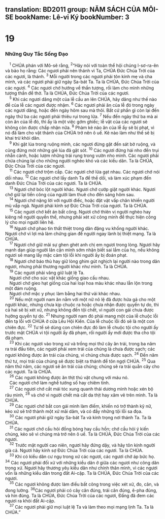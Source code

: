 translation: BD2011
group: NĂM SÁCH CỦA MÔI-SE
bookName: Lê-vi Ký 
bookNumber: 3
-------

<div class="title"><h1>19</h1><h3>Những Quy Tắc Sống Ðạo </h3></div>
<span class="verse le_19_1"> <sup>1</sup> CHÚA phán với Mô-sê rằng, </span>
<span class="verse le_19_2"><sup>2</sup>“Hãy nói với toàn thể hội chúng I-sơ-ra-ên và bảo họ rằng: Các ngươi phải nên thánh vì Ta, CHÚA Ðức Chúa Trời của các ngươi, là thánh.</span>
<span class="verse le_19_3"><sup>3</sup> Mỗi người trong các ngươi phải tôn kính mẹ và cha mình, và các ngươi phải giữ ngày Sa-bát Ta. Ta là CHÚA, Ðức Chúa Trời của các ngươi.</span>
<span class="verse le_19_4"><sup>4</sup> Các ngươi chớ hướng về thần tượng, rồi làm cho mình những tượng thần để thờ. Ta là CHÚA, Ðức Chúa Trời của các ngươi.<br/></span>
<span class="verse le_19_5"> <sup>5</sup> Khi các ngươi dâng một của lễ cầu an lên CHÚA, hãy dâng như thế nào để của lễ các ngươi được nhậm. </span>
<span class="verse le_19_6"><sup>6</sup> Các ngươi phải ăn của lễ đó trong ngày các ngươi dâng, hoặc đến ngày hôm sau mà thôi. Bất cứ phần gì còn lại đến ngày thứ ba các ngươi phải thiêu rụi trong lửa. </span>
<span class="verse le_19_7"><sup>7</sup> Nếu đến ngày thứ ba mà ai còn ăn của lễ đó, thì ấy là một việc gớm ghiếc; lễ vật của các ngươi sẽ không còn được chấp nhận nữa.</span>
<span class="verse le_19_8"><sup>8</sup> Phàm kẻ nào ăn của lễ ấy sẽ bị phạt, vì nó đã làm cho vật thánh của CHÚA trở nên ô uế. Kẻ nào làm như thế sẽ bị khai trừ khỏi dân.<br/></span>
<span class="verse le_19_9"> <sup>9</sup> Khi gặt lúa trong ruộng mình, các ngươi đừng gặt đến sát bờ ruộng, và cũng đừng mót những gié lúa đã gặt sót. </span>
<span class="verse le_19_10"><sup>10</sup> Các ngươi đừng hái nho đến trụi nhẵn cành, hoặc lượm những trái rụng trong vườn nho mình. Các ngươi phải chừa chúng lại cho những người nghèo khó và các kiều dân. Ta là CHÚA, Ðức Chúa Trời của các ngươi.<br/></span>
<span class="verse le_19_11"> <sup>11</sup> Các ngươi chớ trộm cắp. Các ngươi chớ lừa gạt nhau. Các ngươi chớ nói dối nhau. </span>
<span class="verse le_19_12"><sup>12</sup> Các ngươi chớ lấy danh Ta để thề dối, và làm xúc phạm đến danh Ðức Chúa Trời của các ngươi. Ta là CHÚA.<br/></span>
<span class="verse le_19_13"> <sup>13</sup> Ngươi chớ bóc lột người khác. Ngươi chớ cướp giật người khác. Ngươi chớ giữ lại tiền công của người làm thuê cho đến sáng hôm sau.<br/></span>
<span class="verse le_19_14"> <sup>14</sup> Ngươi chớ nặng lời với người điếc, hoặc đặt vật vấp chân khiến người mù vấp ngã. Ngươi phải kính sợ Ðức Chúa Trời của ngươi. Ta là CHÚA.<br/></span>
<span class="verse le_19_15"> <sup>15</sup> Các ngươi chớ kết án bất công. Ngươi chớ thiên vị người nghèo hay kiêng nể người quyền thế, nhưng phải xét xử công minh để thực hiện công lý cho mọi người liên hệ.<br/></span>
<span class="verse le_19_16"> <sup>16</sup> Ngươi chớ phao tin thất thiệt trong dân đặng vu khống người khác. Ngươi chớ vì lợi mà làm chứng gian để người ngay lành bị thiệt mạng. Ta là CHÚA.<br/></span>
<span class="verse le_19_17"> <sup>17</sup> Ngươi chớ giữ mãi sự ghen ghét anh chị em ngươi trong lòng. Ngươi hãy mạnh dạn giúp người lân cận mình sớm nhận biết sai lầm của họ, nếu không ngươi sẽ mang lấy mặc cảm tội lỗi khi người ấy bị đoán phạt.<br/></span>
<span class="verse le_19_18"> <sup>18</sup> Ngươi chớ báo thù hay giữ lòng ghim gút nghịch lại người nào trong dân ngươi, nhưng phải thương người khác như mình. Ta là CHÚA.<br/></span>
<span class="verse le_19_19"> <sup>19</sup> Các ngươi phải vâng giữ luật lệ Ta.<br/> Ngươi chớ cho súc vật khác giống giao cấu nhau.<br/> Ngươi chớ gieo hạt giống của hai loại hoa màu khác nhau lẫn lộn trong một đám ruộng.<br/> Ngươi chớ mặc y phục làm bằng hai thứ vải khác nhau.<br/></span>
<span class="verse le_19_20"> <sup>20</sup> Nếu một người nam ăn nằm với một nữ nô lệ đã được hứa gả cho một người khác, nhưng chưa kịp chuộc ra hoặc chưa nhận được quyền tự do, thì cả hai sẽ bị xét xử, nhưng không đến tội chết, vì người con gái chưa được hưởng quyền tự do. </span>
<span class="verse le_19_21"><sup>21</sup> Nhưng người nam đó phải mang một của lễ chuộc lỗi đến tạ lỗi với CHÚA ở cửa Lều Hội Kiến. Của lễ chuộc lỗi đó sẽ là một con chiên đực. </span>
<span class="verse le_19_22"><sup>22</sup> Tư tế sẽ dùng con chiên đực đó làm lễ chuộc tội cho người ấy trước mặt CHÚA vì tội người ấy đã phạm, rồi người ấy mới được tha cho tội đã phạm.<br/></span>
<span class="verse le_19_23"> <sup>23</sup> Khi các ngươi vào trong xứ và trồng mọi thứ cây ăn trái, trong ba năm ra trái đầu tiên, các ngươi phải xem trái của chúng là chưa được sạch; các ngươi không được ăn trái của chúng, vì chúng chưa được sạch. </span>
<span class="verse le_19_24"><sup>24</sup> Ðến năm thứ tư, mọi trái của chúng sẽ được biệt ra thánh để tôn ngợi CHÚA. </span>
<span class="verse le_19_25"><sup>25</sup> Qua năm thứ năm, các ngươi sẽ ăn trái của chúng; chúng sẽ ra trái quằn cây cho các ngươi. Ta là CHÚA.<br/></span>
<span class="verse le_19_26"> <sup>26</sup> Các ngươi không được ăn thịt thú vật chung với máu nó.<br/> Các ngươi chớ làm nghề tướng số hay chiêm tinh.<br/></span>
<span class="verse le_19_27"> <sup>27</sup> Các ngươi chớ cắt mái tóc xung quanh thái dương mình hoặc xén bộ râu mình, </span>
<span class="verse le_19_28"><sup>28</sup> và chớ vì người chết mà cắt da thịt hay xăm vẽ trên mình. Ta là CHÚA.<br/></span>
<span class="verse le_19_29"> <sup>29</sup> Các ngươi chớ bắt con gái mình làm điếm, khiến nó trở thành kỹ nữ, kẻo xứ sẽ trở thành một xứ mãi dâm, và có đầy những tội lỗi sa đọa.<br/></span>
<span class="verse le_19_30"> <sup>30</sup> Các ngươi phải giữ ngày Sa-bát Ta và kính trọng nơi thánh Ta. Ta là CHÚA.<br/></span>
<span class="verse le_19_31"> <sup>31</sup> Các ngươi chớ cầu hỏi đồng bóng hay cầu hồn; chớ cầu hỏi ý kiến chúng, kẻo sẽ vì chúng mà trở nên ô uế. Ta là CHÚA, Ðức Chúa Trời của các ngươi.<br/></span>
<span class="verse le_19_32"> <sup>32</sup> Trước mặt người cao niên, ngươi hãy đứng dậy, và hãy tôn kính người già cả. Ngươi hãy kính sợ Ðức Chúa Trời của các ngươi. Ta là CHÚA.<br/></span>
<span class="verse le_19_33"> <sup>33</sup> Khi có kiều dân cư ngụ trong xứ các ngươi, các ngươi chớ áp bức họ. </span>
<span class="verse le_19_34"><sup>34</sup> Các ngươi phải đối xử với những kiều dân ở giữa các ngươi như công dân trong xứ. Ngươi hãy thương yêu kiều dân như chính thân mình, vì các ngươi vốn là những kiều dân trong đất Ai-cập. Ta là CHÚA, Ðức Chúa Trời của các ngươi.<br/></span>
<span class="verse le_19_35"> <sup>35</sup> Các ngươi không được làm điều bất công trong việc xét xử, đo, cân, và đong lường. </span>
<span class="verse le_19_36"><sup>36</sup>Các ngươi phải có cây cân đúng, trái cân đúng, ê-pha đúng, và hin đúng. Ta là CHÚA, Ðức Chúa Trời của các ngươi, Ðấng đã đem các ngươi ra khỏi đất Ai-cập.<br/></span>
<span class="verse le_19_37"> <sup>37</sup> Các ngươi phải giữ mọi luật lệ Ta và làm theo mọi mạng lịnh Ta. Ta là CHÚA.”<br/></span>
